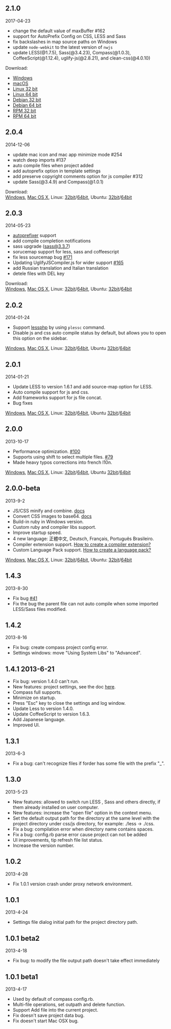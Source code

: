 ## 2.1.0
2017-04-23

* change the default value of maxBuffer #162
* support for AutoPrefix Config on CSS, LESS and Sass
* fix backslashes in map source paths on Windows
* update `node-webkit` to the latest version of `nwjs`
* update LESS(@1.7.5), Sass(@3.4.23), Compass(@1.0.3), CoffeeScript(@1.12.4), uglify-js(@2.8.21), and clean-css(@4.0.10)

Download:
* [Windows](https://drive.google.com/open?id=0B-tHQW4o9rnYak54ak1MWk9FWjQ)
* [macOS](https://drive.google.com/open?id=0B-tHQW4o9rnYTVlPampRdmVSeEE)
* [Linux 32 bit](https://drive.google.com/open?id=0B-tHQW4o9rnYTUhBWXdoUXhWVWc)
* [Linux 64 bit](https://drive.google.com/open?id=0B-tHQW4o9rnYWmtqVTlTSW11cjA)
* [Debian 32 bit](https://drive.google.com/open?id=0B-tHQW4o9rnYNlpTZ0U4SjhCODg)
* [Debian 64 bit](https://drive.google.com/open?id=0B-tHQW4o9rnYUmxLa05fbWFsUEE)
* [RPM 32 bit](https://drive.google.com/open?id=0B-tHQW4o9rnYM084RlV5V3RzQTA)
* [RPM 64 bit](https://drive.google.com/open?id=0B-tHQW4o9rnYWVNBT3JLNmtKOTg)

## 2.0.4
2014-12-06

* update mac icon and mac app minimize mode #254
* watch deep imports #137
* auto compile files when project added
* add autoprefix option in template settings
* add preserve copyright comments option for js compiler #312
* update Sass(@3.4.9) and Compass(@1.0.1)

Download:  
[Windows](https://www.amazon.com/clouddrive/share/SQ_dJHQMChvJ47MVfJnYJhe7ePW-VTC1z4oVyj-z12U), [Mac OS X](https://www.amazon.com/clouddrive/share/_7ThHQlpGzzY1IMGa72x2Kc4I3JBVTbdChWZz8KvIAI), Linux: [32bit](https://www.amazon.com/clouddrive/share/-HSNG0huQwqceH-jQEf4brQa8GdK6PAL2G2FX8DzLDs)/[64bit](https://www.amazon.com/clouddrive/share/b6dQYg_wYJW80V0HdVkAdHZiMhErqtqk59be6f3R3oU), Ubuntu: [32bit](https://www.amazon.com/clouddrive/share/ro5D2Fix7Xf61Gd6GN2dLXJoGcEv6jaDq7gS2MUpW24)/[64bit](https://www.amazon.com/clouddrive/share/7pGigTDka_B70gNrR7hgSJY1eoM1KS6JTDZtUS1-JaA)

## 2.0.3
2014-05-23

* [autoprefixer](https://github.com/ai/autoprefixer) support
* add compile completion notifications
* sass upgrade (sass@3.3.7)
* sorucemap support for less, sass and coffeescript
* fix less sourcemap bug [#171](https://github.com/oklai/koala/issues/171)
* Updating UglifyJSCompiler.js for wider support [#165](https://github.com/oklai/koala/issues/165)
* add Russian translation and Italian translation
* detele files with DEL key

Download:  
[Windows](https://www.amazon.com/clouddrive/share?s=nzk6bLqnSUgmH1k4JPpX00), [Mac OS X](https://www.amazon.com/clouddrive/share?s=L1bsihZaSY8k8dooe3Ni2Y), Linux: [32bit](https://www.amazon.com/clouddrive/share?s=Sd2Pq99uSQ4iJz0Y9PwfQI)/[64bit](https://www.amazon.com/clouddrive/share?s=c4glyJwmQ3gin6Uz5kqeK0), Ubuntu: [32bit](https://www.amazon.com/clouddrive/share?s=uPyHYhj3QpMmXwrmIOjU_w)/[64bit](https://www.amazon.com/clouddrive/share?s=AJfhBKi8Rccqn6j-2R9ctU)

## 2.0.2
2014-01-24

* Support [lessphp](http://leafo.net/lessphp/) by using `plessc` command.
* Disable js and css auto compile status by default, but allows you to open this option on the sidebar.

[Windows](https://www.amazon.com/clouddrive/share?s=nenUoHLVS6EnGwxGYWLFzY), [Mac OS X](https://www.amazon.com/clouddrive/share?s=Fwf4PXOES1Io0JRlGx3P7k), Linux: [32bit](https://www.amazon.com/clouddrive/share?s=BJGBimGKQDsiqL3pMmkSEA)/[64bit](https://www.amazon.com/clouddrive/share?s=6pYBp7DIRTwopyHcFv4f8c), Ubuntu [32bit](https://www.amazon.com/clouddrive/share?s=0IyKOEzMRXkr9gFyXCKVZk)/[64bit](https://www.amazon.com/clouddrive/share?s=2JRLmMZ_S5Iq8fzAZifUY0)

## 2.0.1
2014-01-21

* Update LESS to version 1.6.1 and add source-map option for LESS.
* Auto compile support for js and css.
* Add frameworks support for js file concat‎.
* Bug fixes

[Windows](https://www.amazon.com/clouddrive/share?s=0_Os5D5mRgkjOe8elWviHU), [Mac OS X](https://www.amazon.com/clouddrive/share?s=jrCTpybrSJYoGwVoh0yYNQ), Linux: [32bit](https://www.amazon.com/clouddrive/share?s=bm3LlO6fQYwv5gGwuXiidA)/[64bit](https://www.amazon.com/clouddrive/share?s=4zfeavdnQtosSbt08QLmjM), Ubuntu [32bit](https://www.amazon.com/clouddrive/share?s=Pzil6yZjQe8ub1yUdt7ycM)/[64bit](https://www.amazon.com/clouddrive/share?s=Gp6WK1QOQnctgFdamlLHhM)

## 2.0.0
2013-10-17

* Performance optimization. [#100](https://github.com/oklai/koala/issues/100)
* Supports using shift to select multiple files. [#79](https://github.com/oklai/koala/issues/79)
* Made heavy typos corrections into french l10n.

[Windows](https://www.amazon.com/clouddrive/share?s=GmpWIhgEQ5EnZDOrR0D7v8), [Mac OS X](https://www.amazon.com/clouddrive/share?s=YV_QSvRrRR8tEm5T1hLgsI), Linux: [32bit](https://www.amazon.com/clouddrive/share?s=ws3UhCIcT4Mo2uHUXNXeeo)/[64bit](https://www.amazon.com/clouddrive/share?s=yHzPh3FXTdMnrp1ozgI0g8), Ubuntu [32bit](https://www.amazon.com/clouddrive/share?s=3XIafPGUSPMsP5GonnG9bs)/[64bit](https://www.amazon.com/clouddrive/share?s=hpHEGI4eRXco1-joGp22J8)

## 2.0.0-beta
2013-9-2

* JS/CSS minify and combine. [docs](https://github.com/oklai/koala/wiki/JS-CSS-minify-and-combine)
* Convert CSS images to base64. [docs](https://github.com/oklai/koala/wiki/JS-CSS-minify-and-combine#convert-css-images-to-base64)
* Build-in ruby in Windows version.
* Custom ruby and compiler libs support.
* Improve startup speed.
* 4 new language: 正體中文, Deutsch, Français, Português Brasileiro.
* Compiler extension support. [How to create a compiler extension?](https://github.com/oklai/koala/tree/master/src/app/templates/compiler)
* Custom Language Pack support. [How to create a language pack?](https://github.com/oklai/koala/tree/master/src/app/templates/locales)

[Windows](https://www.amazon.com/clouddrive/share?s=qng8__f6Qywp1MHlIBSvzU), [Mac OS X](https://www.amazon.com/clouddrive/share?s=xOfhq6uUQWonsvM4wcYSBI), Linux: [32bit](https://www.amazon.com/clouddrive/share?s=83_IglXmQbkp-aZqlToP6A)/[64bit](https://www.amazon.com/clouddrive/share?s=Sbz6xXWtQwUskz98IX4DwE), Ubuntu: [32bit](https://www.amazon.com/clouddrive/share?s=8U4cNCa-TM4j0HXKdKADYg)/[64bit](https://www.amazon.com/clouddrive/share?s=HTIIYSB7ToAiTnmZwvVSYk)

## 1.4.3
2013-8-30

* Fix bug [#41](https://github.com/oklai/koala/issues/41)
* Fix the bug the parent file can not auto compile when some imported LESS/Sass files modified.

## 1.4.2
2013-8-16

* Fix bug: create compass project config error.
* Settings windows: move "Using System Libs" to "Advanced".

## 1.4.1 2013-6-21
* Fix bug: version 1.4.0 can't run.
* New features: project settings, see the doc [here](https://github.com/oklai/koala/wiki/Using-project-settings).
* Compass full supports.
* Minimize on startup.
* Press "Esc" key to close the settings and log window.
* Update Less to version 1.4.0.
* Update CoffeeScript to version 1.6.3.
* Add Japanese language.
* Improved UI.

## 1.3.1
2013-6-3

* Fix a bug: can't recognize files if forder has some file with the prefix "_".

## 1.3.0
2013-5-23

* New features: allowed to switch run LESS , Sass and others directly, if them already installed on user computer.
* New features: increase the "open file" option in the context menu.
* Set the default output path for the directory at the same level with the project directory under css/js directory, for example: ./less -> ./css.
* Fix a bug: compilation error when directory name contains spaces.
* Fix a bug: config.rb parse error cause project can not be added
* UI improvements, tip refresh file list status.
* Increase the version number.

## 1.0.2
2013-4-28

* Fix 1.0.1 version crash under proxy network environment.

## 1.0.1
2013-4-24

* Settings file dialog initial path for the project directory path.

## 1.0.1 beta2
2013-4-18

* Fix bug: to modify the file output path doesn't take effect immediately

## 1.0.1 beta1
2013-4-17

* Used by default of compass config.rb.
* Multi-file operations, set outpath and delete function.
* Support Add file into the current project.
* Fix doesn't save project data bug.
* Fix doesn't start Mac OSX bug.